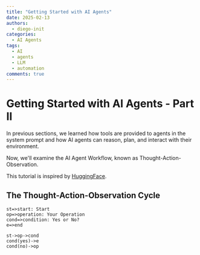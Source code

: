```yaml
---
title: "Getting Started with AI Agents"
date: 2025-02-13
authors:
  - diego-init
categories:
  - AI Agents
tags:
  - AI
  - agents
  - LLM
  - automation
comments: true
---
```


# Getting Started with AI Agents - Part II

In previous sections, we learned how tools are provided to agents in the system prompt and how AI agents can reason, plan, and interact with their environment.

Now, we'll examine the AI Agent Workflow, known as Thought-Action-Observation.

This tutorial is inspired by [HuggingFace](https://huggingface.co/learn/agents-course/unit0/introduction).

##  The Thought-Action-Observation Cycle

```mermaid
st=>start: Start
op=>operation: Your Operation
cond=>condition: Yes or No?
e=>end

st->op->cond
cond(yes)->e
cond(no)->op
```

